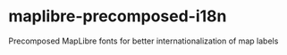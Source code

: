 # maplibre-precomposed-i18n
Precomposed MapLibre fonts for better internationalization of map labels
